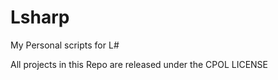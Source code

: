 # Lsharp

My Personal scripts for L#

All projects in this Repo are released under the CPOL LICENSE 
